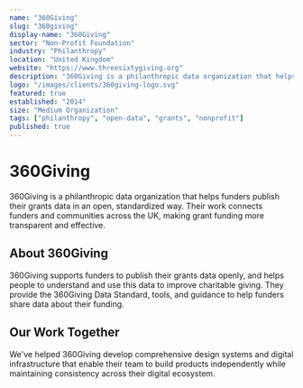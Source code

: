 ```yaml
---
name: "360Giving"
slug: "360giving"
display-name: "360Giving"
sector: "Non-Profit Foundation"
industry: "Philanthropy"
location: "United Kingdom"
website: "https://www.threesixtygiving.org"
description: "360Giving is a philanthropic data organization that helps funders publish their grants data in an open, standardized way."
logo: "/images/clients/360giving-logo.svg"
featured: true
established: "2014"
size: "Medium Organization"
tags: ["philanthropy", "open-data", "grants", "nonprofit"]
published: true
---
```


# 360Giving

360Giving is a philanthropic data organization that helps funders publish their grants data in an open, standardized way. Their work connects funders and communities across the UK, making grant funding more transparent and effective.

## About 360Giving

360Giving supports funders to publish their grants data openly, and helps people to understand and use this data to improve charitable giving. They provide the 360Giving Data Standard, tools, and guidance to help funders share data about their funding.

## Our Work Together

We've helped 360Giving develop comprehensive design systems and digital infrastructure that enable their team to build products independently while maintaining consistency across their digital ecosystem.